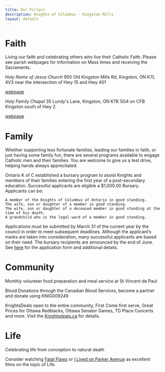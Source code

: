 ```yaml
---
title: Our Pillars
description: Knights of Columbus - Kingston Mills
layout: default
---
```


# Faith

Living our faith and celebrating others who live their Catholic Faith. Please see parish webpages for information on Mass times and receiving the Sacraments.

*Holy Name of Jesus Church*
950 Old Kingston Mills Rd, Kingston, ON K7L 4V3
near the intersection of Hwy 15 and Hwy 401

[webpage](http://holyname.ca)

*Holy Family Chapel*
35 Lundy's Lane, Kingston, ON K7K 5G4
on CFB Kingston south of Hwy 2

[webpage](https://rcmilord-ordmilcr.com/kingston)

# Family

Whether supporting less fortunate families, leading our families in faith, or just having some family fun, there are several programs available to engage Catholic men and their families. You are welcome to give us a test drive, helping hands always apprecitated.

Ontario K of C established a bursary program to assist Knights and members of their families entering the first year of a post-secondary education.  Successful applicants are eligible a $1,000.00 Bursary. Applicants can be:

    A member of the Knights of Columbus of Ontario in good standing.
    The wife, son or daughter of a member in good standing.
    The wife, son or daughter of a deceased member in good standing at the time of his death.
    A grandchild who is the legal ward of a member in good standing. 

Applications must be submitted by March 31 of the current year by the council in order to meet subsequent deadlines. Although the applicant’s marks are taken into consideration, many successful applicants are based on their need. The bursary recipients are announced by the end of June. See [here](https://ontariokofc.ca/programs/faith-in-action/community/bursary/) for the application form and additional details.

# Community

Monthly volunteer food preparation and meal service at St Vincent de Paul

Blood Donations through the Canadian Blood Services, become a partner and donate using KNIG009249

KnightsDeals open to the entire community, First Come first serve,  Great Prices for Ottawa Redblacks, Ottawa Senator Games, TD Place Concerts and more. Visit the [Knightsdeals.ca](http://Knightsdeals.ca) for details.

# Life

Celebrating life from conception to natural death

Consider watching [Fatal Flaws](https://fatalflawsfilm.com/) or [I Lived on Parker Avenue](https://www.youtube.com/watch?v=8pxu6DEPQkw) as excellent films on the topic of Life.